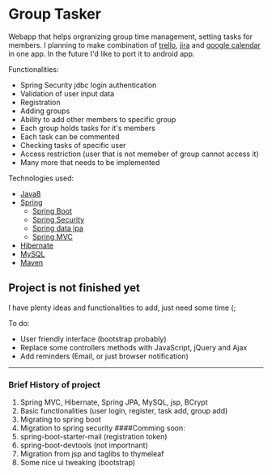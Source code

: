 # Group Tasker
Webapp that helps orgranizing group time management, setting tasks for members. I planning to make combination of [trello](), [jira]() and [google calendar]() in one app. In the future I'd like to port it to android app. 

Functionalities:
- Spring Security jdbc login authentication
- Validation of user input data
- Registration 
- Adding groups
- Ability to add other members to specific group
- Each group holds tasks for it's members
- Each task can be commented
- Checking tasks of specific user
- Access restriction (user that is not memeber of group cannot access it)
- Many more that needs to be implemented
        
Technologies used:
* [Java8](www.google.com)
* [Spring](https://spring.io/projects/spring-framework)
    * [Spring Boot](https://spring.io/projects/spring-boot)
    * [Spring Security](https://spring.io/projects/spring-security)
    * [Spring data jpa](https://spring.io/projects/spring-data-jpa)
    * [Spring MVC]()
* [Hibernate]()
* [MySQL]()
* [Maven](https://maven.apache.org/)

## Project is not finished yet
I have plenty ideas and functionalities to add, just need some time (;

To do:
* User friendly interface (bootstrap probably)
* Replace some controllers methods with JavaScript, jQuery and Ajax
* Add reminders (Email, or just browser notification)

----
### Brief History of project
1. Spring MVC, Hibernate, Spring JPA, MySQL, jsp, BCrypt
2. Basic functionalities (user login, register, task add, group add)
3. Migrating to spring boot
4. Migration to spring security
####Comming soon:
1. spring-boot-starter-mail (registration token)
2. spring-boot-devtools (not importnant)
3. Migration from jsp and taglibs to thymeleaf
4. Some nice ui tweaking (bootstrap)
